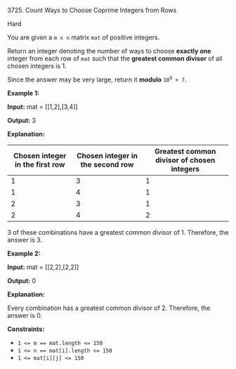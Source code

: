 3725\. Count Ways to Choose Coprime Integers from Rows

Hard

You are given a `m x n` matrix `mat` of positive integers.

Return an integer denoting the number of ways to choose **exactly one** integer from each row of `mat` such that the **greatest common divisor** of all chosen integers is 1.

Since the answer may be very large, return it **modulo** <code>10<sup>9</sup> + 7</code>.

**Example 1:**

**Input:** mat = [[1,2],[3,4]]

**Output:** 3

**Explanation:**

| Chosen integer in the first row | Chosen integer in the second row | Greatest common divisor of chosen integers |
|---------------------------------|----------------------------------|--------------------------------------------|
| 1 | 3 | 1 |
| 1 | 4 | 1 |
| 2 | 3 | 1 |
| 2 | 4 | 2 |

3 of these combinations have a greatest common divisor of 1. Therefore, the answer is 3.

**Example 2:**

**Input:** mat = [[2,2],[2,2]]

**Output:** 0

**Explanation:**

Every combination has a greatest common divisor of 2. Therefore, the answer is 0.

**Constraints:**

*   `1 <= m == mat.length <= 150`
*   `1 <= n == mat[i].length <= 150`
*   `1 <= mat[i][j] <= 150`